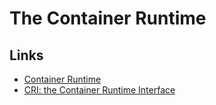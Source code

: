 # The Container Runtime

## Links
- [Container Runtime](https://kubernetes.io/docs/concepts/overview/components/#container-runtime)
- [CRI: the Container Runtime Interface](https://github.com/kubernetes/community/blob/master/contributors/devel/sig-node/container-runtime-interface.md)
